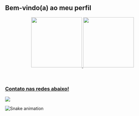 ## Bem-vindo(a) ao meu perfil

 <div align="center">
   <a href="https://github.com/jorgehenrrique">
   <img height="165em" src="https://github-readme-stats.vercel.app/api?username=jorgehenrrique&show_icons=true&theme=tokyonight&include_all_commits=true&count_private=true"/>
   <img height="165em" src="https://github-readme-stats.vercel.app/api/top-langs/?username=jorgehenrrique&layout=compact&langs_count=6&theme=tokyonight"/>

</div>
<div style="display: inline_block"><br>

</div>
 
 <br>
 
  ### Contato nas redes abaixo!
 
<div> 

  <a href="https://www.linkedin.com/in/jorge-henrique0/" target="_blank"><img src="https://img.shields.io/badge/-LinkedIn-%230077B5?style=for-the-badge&logo=linkedin&logoColor=white" target="_blank"></a> 
 
  ![Snake animation](https://github.com/devemdobro/devemdobro/blob/output/github-contribution-grid-snake.svg)

<!--  ![](https://visitor-badge.glitch.me/badge?page_id=jorgehenrrique) -->
</div>
